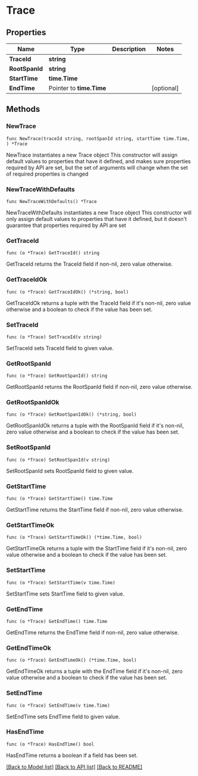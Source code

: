 # Trace

## Properties

Name | Type | Description | Notes
------------ | ------------- | ------------- | -------------
**TraceId** | **string** |  | 
**RootSpanId** | **string** |  | 
**StartTime** | **time.Time** |  | 
**EndTime** | Pointer to **time.Time** |  | [optional] 

## Methods

### NewTrace

`func NewTrace(traceId string, rootSpanId string, startTime time.Time, ) *Trace`

NewTrace instantiates a new Trace object
This constructor will assign default values to properties that have it defined,
and makes sure properties required by API are set, but the set of arguments
will change when the set of required properties is changed

### NewTraceWithDefaults

`func NewTraceWithDefaults() *Trace`

NewTraceWithDefaults instantiates a new Trace object
This constructor will only assign default values to properties that have it defined,
but it doesn't guarantee that properties required by API are set

### GetTraceId

`func (o *Trace) GetTraceId() string`

GetTraceId returns the TraceId field if non-nil, zero value otherwise.

### GetTraceIdOk

`func (o *Trace) GetTraceIdOk() (*string, bool)`

GetTraceIdOk returns a tuple with the TraceId field if it's non-nil, zero value otherwise
and a boolean to check if the value has been set.

### SetTraceId

`func (o *Trace) SetTraceId(v string)`

SetTraceId sets TraceId field to given value.


### GetRootSpanId

`func (o *Trace) GetRootSpanId() string`

GetRootSpanId returns the RootSpanId field if non-nil, zero value otherwise.

### GetRootSpanIdOk

`func (o *Trace) GetRootSpanIdOk() (*string, bool)`

GetRootSpanIdOk returns a tuple with the RootSpanId field if it's non-nil, zero value otherwise
and a boolean to check if the value has been set.

### SetRootSpanId

`func (o *Trace) SetRootSpanId(v string)`

SetRootSpanId sets RootSpanId field to given value.


### GetStartTime

`func (o *Trace) GetStartTime() time.Time`

GetStartTime returns the StartTime field if non-nil, zero value otherwise.

### GetStartTimeOk

`func (o *Trace) GetStartTimeOk() (*time.Time, bool)`

GetStartTimeOk returns a tuple with the StartTime field if it's non-nil, zero value otherwise
and a boolean to check if the value has been set.

### SetStartTime

`func (o *Trace) SetStartTime(v time.Time)`

SetStartTime sets StartTime field to given value.


### GetEndTime

`func (o *Trace) GetEndTime() time.Time`

GetEndTime returns the EndTime field if non-nil, zero value otherwise.

### GetEndTimeOk

`func (o *Trace) GetEndTimeOk() (*time.Time, bool)`

GetEndTimeOk returns a tuple with the EndTime field if it's non-nil, zero value otherwise
and a boolean to check if the value has been set.

### SetEndTime

`func (o *Trace) SetEndTime(v time.Time)`

SetEndTime sets EndTime field to given value.

### HasEndTime

`func (o *Trace) HasEndTime() bool`

HasEndTime returns a boolean if a field has been set.


[[Back to Model list]](../README.md#documentation-for-models) [[Back to API list]](../README.md#documentation-for-api-endpoints) [[Back to README]](../README.md)


